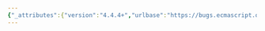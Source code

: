 ```yaml
---
{"_attributes":{"version":"4.4.4+","urlbase":"https://bugs.ecmascript.org/","maintainer":"dherman@mozilla.com"},"bug":{"bug_id":1260,"creation_ts":"2013-02-28 11:30:00 -0800","short_desc":"Align with ECMAScript 6","delta_ts":"2016-02-15 16:53:16 -0800","product":"Internationalization - ECMA-402","component":"Specification","version":"Edition 2.0 proposals","rep_platform":"All","op_sys":"All","bug_status":"RESOLVED","resolution":"FIXED","see_also":"https://bugs.ecmascript.org/show_bug.cgi?id=2383","priority":"Normal","bug_severity":"enhancement","everconfirmed":true,"reporter":{"uid":"ecmascriptbugs","name":"Norbert"},"assigned_to":{"uid":"waldron.rick","name":"Rick Waldron"},"cc":["allen","axel","caridy","waldron.rick"],"long_desc":[{"commentid":3256,"comment_count":0,"who":{"uid":"ecmascriptbugs","name":"Norbert"},"bug_when":"2013-02-28 11:30:10 -0800","thetext":"Edition 2 of the ECMAScript Internationalization API Specification should be based on Edition 6 of the ECMAScript Language Specification. This includes (but may not be limited to) the following changes:\n\n- Update the minimum version of ECMA-262, and all references to sections of the standard.\n\n- Update the minimum version of the Unicode standard.\n\n- Update algorithms to use the more precise algorithm language of ES6.\n\n- Remove the text in the description of the ToLocalTime abstract operation that unties it from ES5, 15.9.1.7 and 15.9.1.8."},{"commentid":5415,"comment_count":1,"who":{"uid":"axel","name":"Axel Rauschmayer"},"bug_when":"2013-09-21 13:45:17 -0700","thetext":"Any plans to turn the API into a module?"},{"commentid":9117,"comment_count":2,"who":{"uid":"allen","name":"Allen Wirfs-Brock"},"bug_when":"2014-07-01 10:45:42 -0700","thetext":"add a specification for Array.prototype.toLocaleString"},{"commentid":9815,"comment_count":3,"who":{"uid":"waldron.rick","name":"Rick Waldron"},"bug_when":"2014-08-20 10:59:00 -0700","thetext":"What is (In reply to Norbert from comment #0)\n> - Update the minimum version of the Unicode standard.\n\nES6 specifies `Unicode Standard, Version 5.1.0 or later`, should 402 match this version?"},{"commentid":9817,"comment_count":4,"who":{"uid":"waldron.rick","name":"Rick Waldron"},"bug_when":"2014-08-20 11:01:15 -0700","thetext":"(In reply to Norbert from comment #0)\n> - Remove the text in the description of the ToLocalTime abstract operation\n> that unties it from ES5, 15.9.1.7 and 15.9.1.8.\n\n\n\"If the calendar is \"gregory\", then the calculations must match the algorithms specified in ES5, 15.9.1, except that calculations are not bound by the restrictions on the use of best available information on time zones for local time zone adjustment and daylight saving time adjustment imposed by ES5, 15.9.1.7 and 15.9.1.8.\"\n\nIs this to be removed or replaced?"},{"commentid":10700,"comment_count":5,"who":{"uid":"ecmascriptbugs","name":"Norbert"},"bug_when":"2014-12-01 21:09:19 -0800","thetext":"(In reply to Rick Waldron from comment #3)\n\n> > - Update the minimum version of the Unicode standard.\n> \n> ES6 specifies `Unicode Standard, Version 5.1.0 or later`, should 402 match\n> this version?\n\nYes, use the same references for both ISO/IEC 10646 and the Unicode Standard as in ES6."},{"commentid":10701,"comment_count":6,"who":{"uid":"ecmascriptbugs","name":"Norbert"},"bug_when":"2014-12-01 21:12:51 -0800","thetext":"(In reply to Rick Waldron from comment #4)\n\n> > - Remove the text in the description of the ToLocalTime abstract operation\n> > that unties it from ES5, 15.9.1.7 and 15.9.1.8.\n> \n> \n> \"If the calendar is \"gregory\", then the calculations must match the\n> algorithms specified in ES5, 15.9.1, except that calculations are not bound\n> by the restrictions on the use of best available information on time zones\n> for local time zone adjustment and daylight saving time adjustment imposed\n> by ES5, 15.9.1.7 and 15.9.1.8.\"\n> \n> Is this to be removed or replaced?\n\nReplace with \"If the calendar is \"gregory\", then the calculations must match the algorithms specified in ES6, 20.3.1.\""}]}}
---
```

